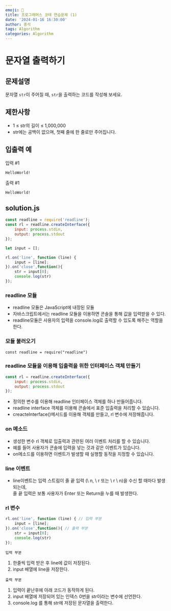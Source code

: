 ```yaml
---
emoji: 📝
title: 프로그래머스 코테 연습문제 (1) 
date: '2024-01-16 16:30:00'
author: 중석 
tags: Algorithm
categories: Algorithm  
---
```



# 문자열 출력하기 

## 문제설명 
문자열 `str`이 주어질 때, `str`을 출력하는 코드를 작성해 보세요.

## 제한사항
+ 1 ≤ str의 길이 ≤ 1,000,000
+ str에는 공백이 없으며, 첫째 줄에 한 줄로만 주어집니다.

## 입출력 예 

입력 #1
```
HelloWorld!
```

출력 #1
```
HelloWorld!
```

## solution.js 
```js
const readline = require('readline');
const rl = readline.createInterface({
    input: process.stdin,
    output: process.stdout
});

let input = [];

rl.on('line', function (line) {
    input = [line];
}).on('close',function(){
    str = input[0];
    console.log(str)
});
```

### readline 모듈  
+ readline 모듈은 JavaScript에 내장된 모듈 
+ 자바스크립트에서는 readline 모듈을 이용하면 콘솔을 통해 값을 입력받을 수 있다.
+ readline모듈은 사용자의 입력을 console.log로 출력할 수 있도록 해주는 역할을 한다.

### 모듈 불러오기 
```
const readline = require("readline")
```

### readline 모듈을 이용해 입출력을 위한 인터페이스 객체 만들기
```js
const rl = readline.createInterface({
    input: process.stdin,
    output: process.stdout
});
```
+ 정의한 변수를 이용해 readline 인터페이스 객체를 하나 만들어줍니다.
+ readline interface 객체를 이용해 콘솔에서 표준 입출력을 처리할 수 있습니다. 
+ creacteInterface()메서드를 이용해 객체를 만들고, rl 변수에 저장해줍니다.

### on 메소드 
+ 생성한 변수 rl 객체로 입출력과 관련된 여러 이벤트 처리를 할 수 있습니다. 
+ 예를 들어 사용자가 콘솔에 입력을 넣는 것과 같은 이벤트가 있습니다. 
+ on메소드를 이용하면 이벤트가 발생할 때 실행할 동작을 지정할 수 있습니다.

### line 이벤트 
+ line이벤트는 입력 스트림이 줄 끝 입력 (\ n, \ r 또는 \ r \ n)을 수신 할 때마다 발생되는데,    
  줄 끝 입력은 보통 사용자가 Enter 또는 Return을 누를 때 발생한다. 


### rl 변수
```js
rl.on('line', function (line) { // 입력 부분 
    input = [line];
}).on('close',function(){ // 출력 부분 
    str = input[0];
    console.log(str)
});
```
`입력 부분`    
1) 한줄씩 입력 받은 후 line에 값이 저장된다.
2) input 배열에 line을 저장한다. 

`출력 부분`
1) 입력이 끝난후에 아래 코드가 동작하게 된다. 
2) input 배열에 저장되어 있는 인덱스 0번을 str이라는 변수에 선언한다.
3) console.log 를 통해 str에 저장된 문자열을 출력한다. 

```toc
```
